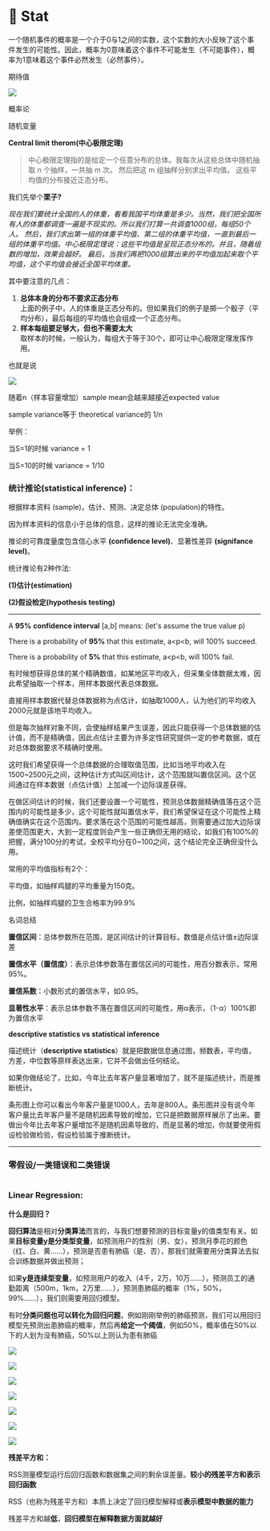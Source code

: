 # 🔢 Stat

一个随机事件的概率是一个介于0与1之间的实数，这个实数的大小反映了这个事件发生的可能性。因此，概率为0意味着这个事件不可能发生（不可能事件），概率为1意味着这个事件必然发生（必然事件）。

期待值

![](<../.gitbook/assets/截屏2022-04-19 下午11.57.44.png>)

概率论

随机变量



**Central limit therom(中心极限定理)**

> 中心极限定理指的是给定一个任意分布的总体。我每次从这些总体中随机抽取 n 个抽样，一共抽 m 次。 然后把这 m 组抽样分别求出平均值。 这些平均值的分布接近正态分布。

我们先举个**栗子?**

_现在我们要统计全国的人的体重，看看我国平均体重是多少。当然，我们把全国所有人的体重都调查一遍是不现实的。所以我们打算一共调查1000组，每组50个人。 然后，我们求出第一组的体重平均值、第二组的体重平均值，一直到最后一组的体重平均值。中心极限定理说：这些平均值是呈现正态分布的。并且，随着组数的增加，效果会越好。 最后，当我们再把1000组算出来的平均值加起来取个平均值，这个平均值会接近全国平均体重。_

其中要注意的几点：

1. **总体本身的分布不要求正态分布**\
   上面的例子中，人的体重是正态分布的。但如果我们的例子是掷一个骰子（平均分布），最后每组的平均值也会组成一个正态分布。
2. **样本每组要足够大，但也不需要太大**\
   取样本的时候，一般认为，每组大于等于30个，即可让中心极限定理发挥作用。

也就是说

![](<../.gitbook/assets/截屏2022-04-25 下午2.53.06.png>)

随着n（样本容量增加）sample mean会越来越接近expected value

sample variance等于 theoretical variance的 1/n

举例：

当S=1的时候  variance = 1

当S=10的时候 variance = 1/10

### 统计推论(statistical inference)**：**

根据样本资料 (sample)，估计、预测、决定总体 (population)的特性。

因为样本资料的信息小于总体的信息，这样的推论无法完全准确。

推论的可靠度量度包含信心水平 **(confidence level)**、显著性差异 **(signifance level)**。

统计推论有2种作法:

**(1)估计(estimation)**

**(2)假设检定(hypothesis testing)**

****

A **95%** **confidence interval** \[a,b] means: (let's assume the true value p)

There is a probability of **95%** that this estimate, a\<p\<b, will 100% succeed.

There is a probability of **5%** that this estimate, a\<p\<b, will 100% fail.



有时候想获得总体的某个精确数值，如某地区平均收入，但采集全体数据太难，因此希望抽取一个样本，用样本数据代表总体数据。

直接用样本数据代替总体数据称为点估计，如抽取1000人，认为他们的平均收入2000元就是该地平均收入。

但是每次抽样对象不同，会使抽样结果产生误差，因此只能获得一个总体数据的估计值，而不是精确值，因此点估计主要为许多定性研究提供一定的参考数据，或在对总体数据要求不精确时使用。

这时我们希望获得一个总体数据的合理取值范围，比如当地平均收入在1500\~2500元之间，这种估计方式叫区间估计，这个范围就叫置信区间。这个区间通过在样本数据（点估计值）上加减一个边际误差获得。

在做区间估计的时候，我们还要设置一个可能性，预测总体数据精确值落在这个范围内的可能性是多少，这个可能性就叫置信水平，我们希望保证在这个可能性上精确值确实在这个范围内。要求落在这个范围的可能性越高，则需要通过加大边际误差使范围更大，大到一定程度则会产生一些正确但无用的结论，如我们有100%的把握，满分100分的考试，全校平均分在0\~100之间，这个结论完全正确但没什么用。

常用的平均值指标有2个：

平均值，如抽样鸡腿的平均重量为150克。

比例，如抽样鸡腿的卫生合格率为99.9%

名词总结

**置信区间**：总体参数所在范围，是区间估计的计算目标，数值是点估计值±边际误差

**置信水平（置信度）**：表示总体参数落在置信区间的可能性，用百分数表示，常用95%。

**置信系数**：小数形式的置信水平，如0.95。

**显著性水平**：表示总体参数不落在置信区间的可能性，用α表示，（1-α）100%即为置信水平



**descriptive statistics vs  statistical  inference**

描述统计（**descriptive statistics**）就是把数据信息通过图，频数表，平均值，方差，中位数等原样表达出来，它并不会做出任何结论。

如果你做结论了，比如，今年比去年客户量显著增加了，就不是描述统计，而是推断统计。

条形图上你可以看出今年客户量是1000人，去年是800人。条形图并没有说今年客户量比去年客户量不是随机因素导致的增加，它只是把数据原样展示了出来。要做出今年比去年客户量增加不是随机因素导致的，而是显著的增加，你就要使用假设检验做检验，假设检验属于推断统计。

****



### **零假设/一类错误和二类错误**

<img src="../.gitbook/assets/file.drawing (3).svg" alt="" class="gitbook-drawing">



### Linear Regression:

**什么是回归？**

**回归算法**是相对**分类算法**而言的，与我们想要预测的目标变量y的值类型有关。如果**目标变量y是分类型变量**，如预测用户的性别（男、女），预测月季花的颜色（红、白、黄……），预测是否患有肺癌（是、否），那我们就需要用分类算法去拟合训练数据并做出预测；

如果**y是连续型变量**，如预测用户的收入（4千，2万，10万……），预测员工的通勤距离（500m，1km，2万里……），预测患肺癌的概率（1%，50%，99%……），我们则需要用回归模型。



有时**分类问题也可以转化为回归问题**，例如刚刚举例的肺癌预测，我们可以用回归模型先预测出患肺癌的概率，然后再**给定一个阈值**，例如50%，概率值在50%以下的人划为没有肺癌，50%以上则认为患有肺癌



![](<../.gitbook/assets/截屏2022-05-02 下午7.44.20.png>)

![](<../.gitbook/assets/截屏2022-05-02 下午7.44.55.png>)

![](<../.gitbook/assets/截屏2022-05-02 下午7.45.06 (1).png>)

![](<../.gitbook/assets/截屏2022-05-02 下午7.45.32.png>)

![](<../.gitbook/assets/截屏2022-05-02 下午7.45.53.png>)

![](<../.gitbook/assets/截屏2022-05-02 下午7.52.42.png>)

![](<../.gitbook/assets/截屏2022-05-02 下午7.52.54 (1).png>)

**残差平方和：**

RSS测量模型运行后回归函数和数据集之间的剩余误差量。**较小的残差平方和表示回归函数**

RSS（也称为残差平方和）本质上决定了回归模型解释或**表示模型中数据的能力**

残差平方和越**低**，**回归模型在解释数据方面就越好**

